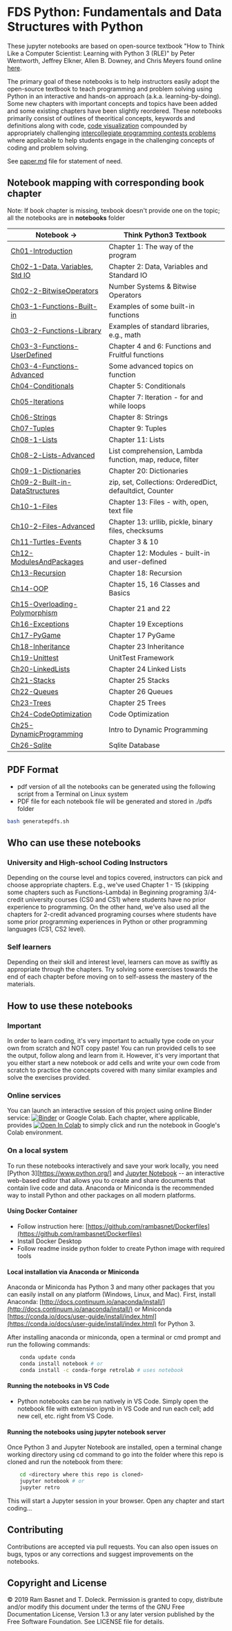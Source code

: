 # FDS Python: Fundamentals and Data Structures with Python

These jupyter notebooks are based on open-source textbook "How to Think Like a Computer Scientist: Learning with Python 3 (RLE)" by Peter Wentworth, Jeffrey Elkner, Allen B. Downey, and Chris Meyers found online [here](http://openbookproject.net/thinkcs/python/english3e/index.html).

The primary goal of these notebooks is to help instructors easily adopt the open-source textbook to teach programming and problem solving using Python in an interactive and hands-on approach (a.k.a. learning-by-doing). Some new chapters with important concepts and topics have been added and some existing chapters have been slightly reordered. These notebooks primarily consist of outlines of theoritical concepts, keywords and definitions along with code, [code visualization](https://pythontutor.com) compounded by appropriately challenging [intercollegiate programming contests problems](https://open.kattis.com) where applicable to help students engage in the challenging concepts of coding and problem solving.

See [paper.md](paper.md) file for statement of need.

## Notebook mapping with corresponding book chapter

Note: If book chapter is missing, texbook doesn't provide one on the topic; all the notebooks are in **notebooks** folder

| Notebook -> | Think Python3 Textbook |
| ---------   | ---------- |
| [Ch01-Introduction](Ch01-Introduction.ipynb) | Chapter 1: The way of the program |
| [Ch02-1-Data, Variables, Std IO](Ch02-1-Data-Variables-StdIO.ipynb) | Chapter 2: Data, Variables and Standard IO |
| [Ch02-2-BitwiseOperators](Ch02-2-BitwiseOperators.ipynb) | Number Systems & Bitwise Operators |
| [Ch03-1-Functions-Built-in](Ch03-1-Functions-Built-in.ipynb) | Examples of some built-in functions |
| [Ch03-2-Functions-Library](Ch03-2-Functions-Library.ipynb) | Examples of standard libraries, e.g., math                |
| [Ch03-3-Functions-UserDefined](Ch03-3-Functions-UserDefined.ipynb)| Chapter 4 and 6: Functions and Fruitful functions |
| [Ch03-4-Functions-Advanced](Ch03-4-Functions-Advanced.ipynb) | Some advanced topics on function |
| [Ch04-Conditionals](Ch04-Conditionals.ipynb) | Chapter 5: Conditionals  |
| [Ch05-Iterations](Ch05-Iterations.ipynb) | Chapter 7: Iteration - for and while loops |
| [Ch06-Strings](Ch06-Strings.ipynb) | Chapter 8: Strings |
| [Ch07-Tuples](Ch07-Tuples.ipynb) | Chapter 9: Tuples |
| [Ch08-1-Lists](Ch08-1-Lists.ipynb) | Chapter 11: Lists  |
| [Ch08-2-Lists-Advanced](Ch08-2-Lists-Comprehension-Lambda.ipynb) | List comprehension, Lambda function, map, reduce, filter  |
| [Ch09-1-Dictionaries](Ch09-1-Dictionaries.ipynb) | Chapter 20: Dictionaries |
| [Ch09-2-Built-in-DataStructures](Ch09-2-Built-in-DataStructures.ipynb) | zip, set, Collections: OrderedDict, defaultdict, Counter  |
| [Ch10-1-Files](Ch10-1-Files.ipynb) | Chapter 13: Files - with, open, text file |
| [Ch10-2-Files-Advanced](Ch10-2-Files-Advanced.ipynb)  | Chapter 13: urllib, pickle, binary files, checksums  |
| [Ch11-Turtles-Events](Ch11-Turtles-Events.ipynb) | Chapter 3 & 10 |
| [Ch12-ModulesAndPackages](Ch12-Modules.ipynb) | Chapter 12: Modules - built-in and user-defined |
| [Ch13-Recursion](Ch13-Recursion.ipynb) | Chapter 18: Recursion  |
| [Ch14-OOP](Ch14-OOP.ipynb) | Chapter 15, 16 Classes and Basics  |
| [Ch15-Overloading-Polymorphism](Ch15-Overloading-Polymorphism.ipynb) | Chapter 21 and 22 |
| [Ch16-Exceptions](Ch16-Exceptions.ipynb) | Chapter 19 Exceptions  |
| [Ch17-PyGame](Ch17-PyGame.ipynb) | Chapter 17 PyGame |
| [Ch18-Inheritance](Ch18-Inheritance.ipynb) | Chapter 23 Inheritance |
| [Ch19-Unittest](Ch19-UnitTest.ipynb) | UnitTest Framework |
| [Ch20-LinkedLists](Ch20-LinkedLists.ipynb) | Chapter 24 Linked Lists |
| [Ch21-Stacks](Ch21-Stacks.ipynb) | Chapter 25 Stacks |
| [Ch22-Queues](Ch22-Queues.ipynb) | Chapter 26 Queues |
| [Ch23-Trees](Ch23-Trees.ipynb) | Chapter 25 Trees |
| [Ch24-CodeOptimization](Ch24-CodeOptimization-ExecutionTime.ipynb) | Code Optimization |
| [Ch25-DynamicProgramming](Ch25-DynamicProgramming.ipynb) | Intro to Dynamic Programming |
| [Ch26-Sqlite](Ch26-SqliteDB.ipynb) | Sqlite Database |

## PDF Format

- pdf version of all the notebooks can be generated using the following script from a Terminal on Linux system
- PDF file for each notebook file will be generated and stored in ./pdfs folder

```bash
bash generatepdfs.sh
```

## Who can use these notebooks

### University and High-school Coding Instructors

Depending on the course level and topics covered, instructors can pick and choose appropriate chapters. E.g., we've used Chapter 1 - 15 (skipping some chapters such as Functions-Lambda) in Beginning programing 3/4-credit university courses (CS0 and CS1) where students have no prior experience to programming. On the other hand, we've also used all the chapters for 2-credit advanced programing courses where students have some prior programming experiences in Python or other programming languages (CS1, CS2 level).

### Self learners

Depending on their skill and interest level, learners can move as swiftly as appropriate through the chapters. Try solving some exercises towards the end of each chapter before moving on to self-assess the mastery of the materials.

## How to use these notebooks

### Important

In order to learn coding, it's very important to actually type code on your own from scratch and NOT copy paste! You can run provided cells to see the output, follow along and learn from it. However, it's very important that you either start a new notebook or add cells and write your own code from scratch to practice the concepts covered with many similar examples and solve the exercises provided.

### Online services

You can launch an interactive session of this project using online Binder service:
[![Binder](https://mybinder.org/badge_logo.svg)](https://mybinder.org/v2/gh/rambasnet/thinkpythonnotebooks/master) or Google Colab. Each chapter, where applicable, provides [![Open In Colab](https://colab.research.google.com/assets/colab-badge.svg)](https://colab.research.google.com) to simply click and run the notebook in Google's Colab environment.

### On a local system

To run these notebooks interactively and save your work locally, you need [Python 3][https://www.python.org/] and [Jupyter Notebook](http://jupyter.org/) -- an interactive web-based editor that allows you to create and share documents that contain live code and data. Anaconda or Miniconda is the recommended way to install Python and other packages on all modern platforms.

#### Using Docker Container

- Follow instruction here: [https://github.com/rambasnet/Dockerfiles](https://github.com/rambasnet/Dockerfiles)
- Install Docker Desktop
- Follow readme inside python folder to create Python image with required tools

#### Local installation via Anaconda or Miniconda

Anaconda or Miniconda has Python 3 and many other packages that you can easily install on any platform (Windows, Linux, and Mac). First, install Anaconda: [http://docs.continuum.io/anaconda/install/](http://docs.continuum.io/anaconda/install/) or Miniconda [https://conda.io/docs/user-guide/install/index.html](https://conda.io/docs/user-guide/install/index.html) for Python 3.

After installing anaconda or miniconda, open a terminal or cmd prompt and run the following commands:

```bash
    conda update conda
    conda install notebook # or
    conda install -c conda-forge retrolab # uses notebook
```

#### Running the notebooks in VS Code

- Python notebooks can be run natively in VS Code. Simply open the notebook file with extension ipynb in VS Code and run each cell; add new cell, etc. right from VS Code.

#### Running the notebooks using jupyter notebook server

Once Python 3 and Jupyter Notebook are installed, open a terminal change working directory using cd command to go into the folder where this repo is cloned and run the notebook from there:

```bash
    cd <directory where this repo is cloned>
    jupyter notebook # or
    jupyter retro
```

This will start a Jupyter session in your browser. Open any chapter and start coding...

## Contributing

Contributions are accepted via pull requests. You can also open issues on bugs, typos or any corrections and suggest improvements on the notebooks.

## Copyright and License

&copy; 2019 Ram Basnet and T. Doleck. Permission is granted to copy, distribute and/or modify this document
under the terms of the GNU Free Documentation License, Version 1.3
or any later version published by the Free Software Foundation. See LICENSE file for details.

